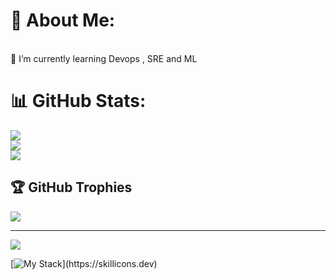 # 💫 About Me:
<br>🌱 I’m currently learning Devops , SRE and ML<br>

# 📊 GitHub Stats:
![](https://github-readme-stats.vercel.app/api?username=ravin00&theme=default_repocard&hide_border=false&include_all_commits=true&count_private=true)<br/>
![](https://nirzak-streak-stats.vercel.app/?user=ravin00&theme=default_repocard&hide_border=false)<br/>
![](https://github-readme-stats.vercel.app/api/top-langs/?username=ravin00&theme=default_repocard&hide_border=false&include_all_commits=true&count_private=true&layout=compact)

## 🏆 GitHub Trophies
![](https://github-profile-trophy.vercel.app/?username=ravin00&theme=default&no-frame=false&no-bg=false&margin-w=4)

---
[![](https://visitcount.itsvg.in/api?id=ravin00&icon=4&color=0)](https://visitcount.itsvg.in)

<!-- Proudly created with GPRM ( https://gprm.itsvg.in ) -->


[![My Stack](https://skillicons.dev/icons?i=js,html,css,js,ts,nextjs,react,)](https://skillicons.dev)
